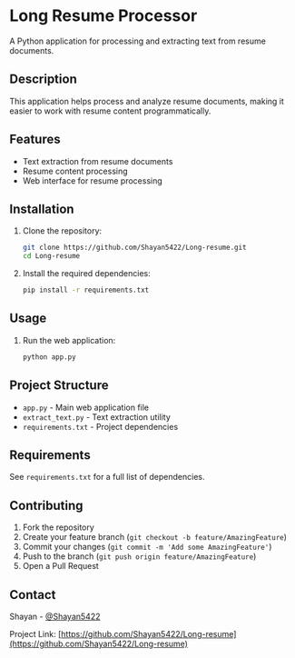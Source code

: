 
# Long Resume Processor

A Python application for processing and extracting text from resume documents.

## Description

This application helps process and analyze resume documents, making it easier to work with resume content programmatically.

## Features

- Text extraction from resume documents
- Resume content processing
- Web interface for resume processing

## Installation

1. Clone the repository:

   ```bash
   git clone https://github.com/Shayan5422/Long-resume.git
   cd Long-resume
   ```

2. Install the required dependencies:

   ```bash
   pip install -r requirements.txt
   ```

## Usage

1. Run the web application:

   ```bash
   python app.py
   ```

## Project Structure

- `app.py` - Main web application file
- `extract_text.py` - Text extraction utility
- `requirements.txt` - Project dependencies

## Requirements

See `requirements.txt` for a full list of dependencies.

## Contributing

1. Fork the repository
2. Create your feature branch (`git checkout -b feature/AmazingFeature`)
3. Commit your changes (`git commit -m 'Add some AmazingFeature'`)
4. Push to the branch (`git push origin feature/AmazingFeature`)
5. Open a Pull Request

## Contact

Shayan - [@Shayan5422](https://github.com/Shayan5422)

Project Link: [https://github.com/Shayan5422/Long-resume](https://github.com/Shayan5422/Long-resume)
